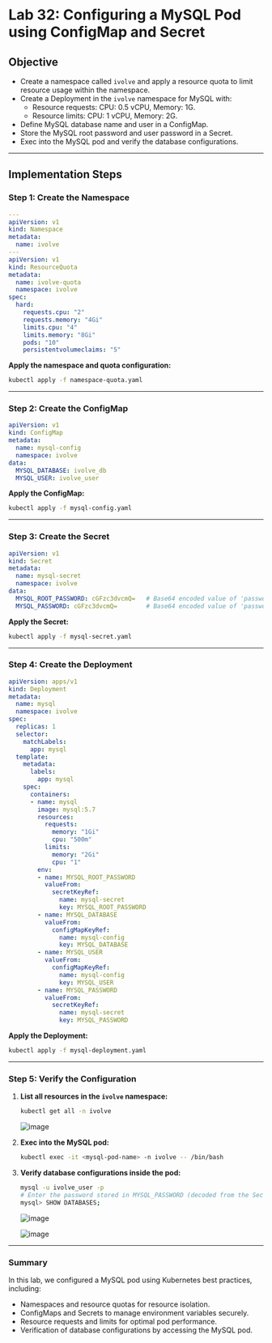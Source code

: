 # Lab 32: Configuring a MySQL Pod using ConfigMap and Secret

## Objective

- Create a namespace called `ivolve` and apply a resource quota to limit resource usage within the namespace.
- Create a Deployment in the `ivolve` namespace for MySQL with:
  - Resource requests: CPU: 0.5 vCPU, Memory: 1G.
  - Resource limits: CPU: 1 vCPU, Memory: 2G.
- Define MySQL database name and user in a ConfigMap.
- Store the MySQL root password and user password in a Secret.
- Exec into the MySQL pod and verify the database configurations.

---

## Implementation Steps

### Step 1: Create the Namespace
```yaml
---
apiVersion: v1
kind: Namespace
metadata:
  name: ivolve
---
apiVersion: v1
kind: ResourceQuota
metadata:
  name: ivolve-quota
  namespace: ivolve
spec:
  hard:
    requests.cpu: "2"
    requests.memory: "4Gi"
    limits.cpu: "4"
    limits.memory: "8Gi"
    pods: "10"
    persistentvolumeclaims: "5"
```

**Apply the namespace and quota configuration:**
```bash
kubectl apply -f namespace-quota.yaml
```

---

### Step 2: Create the ConfigMap
```yaml
apiVersion: v1
kind: ConfigMap
metadata:
  name: mysql-config
  namespace: ivolve
data:
  MYSQL_DATABASE: ivolve_db
  MYSQL_USER: ivolve_user
```

**Apply the ConfigMap:**
```bash
kubectl apply -f mysql-config.yaml
```

---

### Step 3: Create the Secret
```yaml
apiVersion: v1
kind: Secret
metadata:
  name: mysql-secret
  namespace: ivolve
data:
  MYSQL_ROOT_PASSWORD: cGFzc3dvcmQ=   # Base64 encoded value of 'password'
  MYSQL_PASSWORD: cGFzc3dvcmQ=        # Base64 encoded value of 'password'
```

**Apply the Secret:**
```bash
kubectl apply -f mysql-secret.yaml
```

---

### Step 4: Create the Deployment
```yaml
apiVersion: apps/v1
kind: Deployment
metadata:
  name: mysql
  namespace: ivolve
spec:
  replicas: 1
  selector:
    matchLabels:
      app: mysql
  template:
    metadata:
      labels:
        app: mysql
    spec:
      containers:
      - name: mysql
        image: mysql:5.7
        resources:
          requests:
            memory: "1Gi"
            cpu: "500m"
          limits:
            memory: "2Gi"
            cpu: "1"
        env:
        - name: MYSQL_ROOT_PASSWORD
          valueFrom:
            secretKeyRef:
              name: mysql-secret
              key: MYSQL_ROOT_PASSWORD
        - name: MYSQL_DATABASE
          valueFrom:
            configMapKeyRef:
              name: mysql-config
              key: MYSQL_DATABASE
        - name: MYSQL_USER
          valueFrom:
            configMapKeyRef:
              name: mysql-config
              key: MYSQL_USER
        - name: MYSQL_PASSWORD
          valueFrom:
            secretKeyRef:
              name: mysql-secret
              key: MYSQL_PASSWORD
```

**Apply the Deployment:**
```bash
kubectl apply -f mysql-deployment.yaml
```

---

### Step 5: Verify the Configuration

1. **List all resources in the `ivolve` namespace:**
   ```bash
   kubectl get all -n ivolve
   ```
    ![image](https://github.com/user-attachments/assets/85333155-9b7a-47a1-bdf7-bff5b5e09ab4)

2. **Exec into the MySQL pod:**
   ```bash
   kubectl exec -it <mysql-pod-name> -n ivolve -- /bin/bash
   ```

3. **Verify database configurations inside the pod:**
   ```bash
   mysql -u ivolve_user -p
   # Enter the password stored in MYSQL_PASSWORD (decoded from the Secret).
   mysql> SHOW DATABASES;
   ```
    ![image](https://github.com/user-attachments/assets/14cad7be-304c-48e2-934b-4470733c7ff7)

    ![image](https://github.com/user-attachments/assets/c2b017cb-5e19-479c-84e2-77b99e91230d)

---

### Summary

In this lab, we configured a MySQL pod using Kubernetes best practices, including:
- Namespaces and resource quotas for resource isolation.
- ConfigMaps and Secrets to manage environment variables securely.
- Resource requests and limits for optimal pod performance.
- Verification of database configurations by accessing the MySQL pod.
